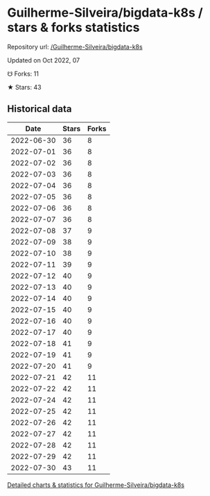 # Guilherme-Silveira/bigdata-k8s / stars & forks statistics

Repository url: [/Guilherme-Silveira/bigdata-k8s](https://github.com/Guilherme-Silveira/bigdata-k8s)

Updated on Oct 2022, 07

☋ Forks: 11

★ Stars: 43

## Historical data
| Date | Stars | Forks |
|------|-------|-------|
| 2022-06-30 | 36 | 8 | 
| 2022-07-01 | 36 | 8 | 
| 2022-07-02 | 36 | 8 | 
| 2022-07-03 | 36 | 8 | 
| 2022-07-04 | 36 | 8 | 
| 2022-07-05 | 36 | 8 | 
| 2022-07-06 | 36 | 8 | 
| 2022-07-07 | 36 | 8 | 
| 2022-07-08 | 37 | 9 | 
| 2022-07-09 | 38 | 9 | 
| 2022-07-10 | 38 | 9 | 
| 2022-07-11 | 39 | 9 | 
| 2022-07-12 | 40 | 9 | 
| 2022-07-13 | 40 | 9 | 
| 2022-07-14 | 40 | 9 | 
| 2022-07-15 | 40 | 9 | 
| 2022-07-16 | 40 | 9 | 
| 2022-07-17 | 40 | 9 | 
| 2022-07-18 | 41 | 9 | 
| 2022-07-19 | 41 | 9 | 
| 2022-07-20 | 41 | 9 | 
| 2022-07-21 | 42 | 11 | 
| 2022-07-22 | 42 | 11 | 
| 2022-07-24 | 42 | 11 | 
| 2022-07-25 | 42 | 11 | 
| 2022-07-26 | 42 | 11 | 
| 2022-07-27 | 42 | 11 | 
| 2022-07-28 | 42 | 11 | 
| 2022-07-29 | 42 | 11 | 
| 2022-07-30 | 43 | 11 | 


[Detailed charts & statistics for Guilherme-Silveira/bigdata-k8s](https://reviewgithub.com/rep/Guilherme-Silveira/bigdata-k8s)
